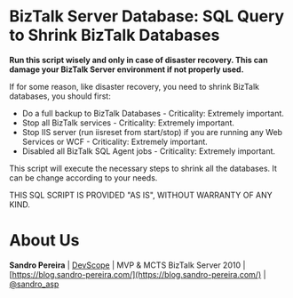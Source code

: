 # BizTalk Server Database: SQL Query to Shrink BizTalk Databases
**Run this script wisely and only in case of disaster recovery. This can damage your BizTalk Server environment if not properly used.**

If for some reason, like disaster recovery, you need to shrink BizTalk databases, you should first:
* Do a full backup to BizTalk Databases - Criticality: Extremely important.
* Stop all BizTalk services - Criticality: Extremely important.
* Stop IIS server (run iisreset from start/stop) if you are running any Web Services or WCF - Criticality: Extremely important.
* Disabled all BizTalk SQL Agent jobs - Criticality: Extremely important.

This script will execute the necessary steps to shrink all the databases. It can be change according to your needs. 
 
THIS SQL SCRIPT IS PROVIDED "AS IS", WITHOUT WARRANTY OF ANY KIND.

# About Us
**Sandro Pereira** | [DevScope](http://www.devscope.net/) | MVP & MCTS BizTalk Server 2010 | [https://blog.sandro-pereira.com/](https://blog.sandro-pereira.com/) | [@sandro_asp](https://twitter.com/sandro_asp)